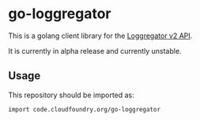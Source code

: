 # go-loggregator

This is a golang client library for the [Loggregator v2 API](https://github.com/cloudfoundry/loggregator-api).

It is currently in alpha release and currently unstable.

## Usage

This repository should be imported as:

`import code.cloudfoundry.org/go-loggregator`
